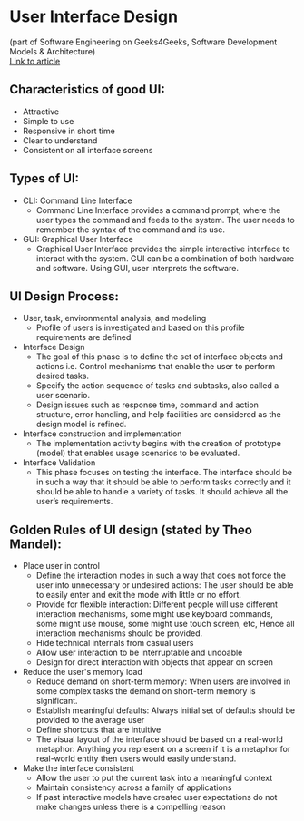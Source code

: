 # User Interface Design   
(part of Software Engineering on Geeks4Geeks, Software Development Models & Architecture)  
[Link to article](https://www.geeksforgeeks.org/software-engineering-user-interface-design/)  
## Characteristics of good UI:
* Attractive
* Simple to use
* Responsive in short time
* Clear to understand
* Consistent on all interface screens
## Types of UI:
* CLI: Command Line Interface
	*  Command Line Interface provides a command prompt, where the user types the command and feeds to the system. The user needs to remember the syntax of the command and its use.
* GUI: Graphical User Interface
	* Graphical User Interface provides the simple interactive interface to interact with the system. GUI can be a combination of both hardware and software. Using GUI, user interprets the software.
## UI Design Process:
* User, task, environmental analysis, and modeling
	* Profile of users is investigated and based on this profile requirements are defined
* Interface Design
	* The goal of this phase is to define the set of interface objects and actions i.e. Control mechanisms that enable the user to perform desired tasks.
	* Specify the action sequence of tasks and subtasks, also called a user scenario.
	*  Design issues such as response time, command and action structure, error handling, and help facilities are considered as the design model is refined.
* Interface construction and implementation
	* The implementation activity begins with the creation of prototype (model) that enables usage scenarios to be evaluated.
* Interface Validation
	* This phase focuses on testing the interface. The interface should be in such a way that it should be able to perform tasks correctly and it should be able to handle a variety of tasks. It should achieve all the user’s requirements. 
## Golden Rules of UI design (stated by Theo Mandel):
* Place user in control
	* Define the interaction modes in such a way that does not force the user into unnecessary or undesired actions: The user should be able to easily enter and exit the mode with little or no effort.
	* Provide for flexible interaction: Different people will use different interaction mechanisms, some might use keyboard commands, some might use mouse, some might use touch screen, etc, Hence all interaction mechanisms should be provided.
	* Hide technical internals from casual users
	* Allow user interaction to be interruptable and undoable
	* Design for direct interaction with objects that appear on screen
* Reduce the user's memory load
	* Reduce demand on short-term memory: When users are involved in some complex tasks the demand on short-term memory is significant.
	* Establish meaningful defaults: Always initial set of defaults should be provided to the average user
	* Define shortcuts that are intuitive
	* The visual layout of the interface should be based on a real-world metaphor: Anything you represent on a screen if it is a metaphor for real-world entity then users would easily understand.
* Make the interface consistent
	* Allow the user to put the current task into a meaningful context
	* Maintain consistency across a family of applications
	* If past interactive models have created user expectations do not make changes unless there is a compelling reason